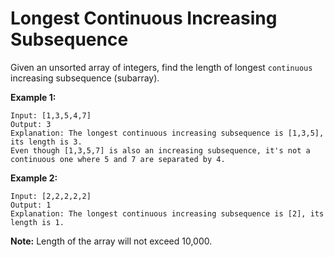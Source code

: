 # Longest Continuous Increasing Subsequence

Given an unsorted array of integers, find the length of longest `continuous` increasing subsequence (subarray).

**Example 1:**

```
Input: [1,3,5,4,7]
Output: 3
Explanation: The longest continuous increasing subsequence is [1,3,5], its length is 3. 
Even though [1,3,5,7] is also an increasing subsequence, it's not a continuous one where 5 and 7 are separated by 4. 
```



**Example 2:**

```
Input: [2,2,2,2,2]
Output: 1
Explanation: The longest continuous increasing subsequence is [2], its length is 1. 
```



**Note:** Length of the array will not exceed 10,000.